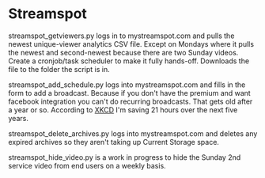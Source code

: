 <!-- @format -->

# Streamspot

streamspot_getviewers.py logs in to mystreamspot.com and pulls the newest unique-viewer analytics CSV file. Except on Mondays where it pulls the newest and second-newest because there are two Sunday videos. Create a cronjob/task scheduler to make it fully hands-off. Downloads the file to the folder the script is in.

streamspot_add_schedule.py logs into mystreamspot.com and fills in the form to add a broadcast. Because if you don't have the premium and want facebook integration you can't do recurring broadcasts. That gets old after a year or so. According to [XKCD](https://xkcd.com/1205) I'm saving 21 hours over the next five years.

streamspot_delete_archives.py logs into mystreamspot.com and deletes any expired archives so they aren't taking up Current Storage space.

streamspot_hide_video.py is a work in progress to hide the Sunday 2nd service video from end users on a weekly basis.
